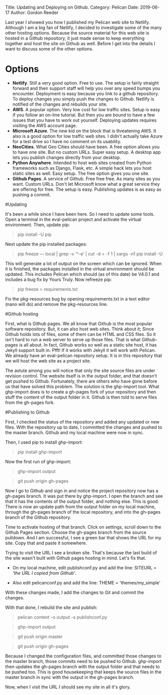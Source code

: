 Title: Updating and Deploying on Github.
Category: Pelican
Date: 2019-06-17
Author: Gordon Reeder

Last year I showed you how I published my Pelican web site to Netlify. Although I am a big fan of Netlify, I decided to investigate some of the many other hosting options. Because the source material for this web site is hosted in a Github repository, it just made sense to keep everything together and host the site on Github as well. Before I get into the details I want to discuss some of the other options.

# Options

 - **Netlify**. Still a very good option. Free to use. The setup is fairly straight forward and their support staff will help you over any speed bumps you encounter. Deployment is easy because you link to a github repository. To deploy changes you simply push the changes to Github. Netlify is notified of the changes and rebuilds your site. 
 - **AWS**. A popular option. Very low cost for low traffic sites. Setup is easy if you follow an on-line tutorial. But then you are bound to have a few issues that you have to work out yourself. Deploying updates requires visiting the AWS account page.
 - **Microsoft Azure**. The new kid on the block that is threatening AWS. It also is a good option for low traffic web sites. I didn't actually take Azure for a test drive so I have no comment on its usability.
 - **NeoCities**. What Geo Cities should have been. A free option allows you to have one site. But no custom URLs. Super easy setup. A desktop app lets you publish changes directly from your desktop.
 - **Python Anywhere**. Intended to host web sites created from Python frameworks such as Django, Flask, etc. A simple hack lets you host static sites as well. Easy setup. The free option gives you one site.
 - **Github Pages**. A service of Github. Free free free. As many sites as you want. Custom URLs. Don't let Microsoft know what a great service they are offering for free. The setup is easy. Publishing updates is as easy as pushing a commit.



#Updating

It's been a while since I have been here. So I need to update some tools. Open a terminal in the eval-pelican project and activate the virtual environment. Then, update pip:
>pip install -U pip

Next update the pip installed packages:
>pip freeze — local | grep -v ‘^\-e’ | cut -d = -f 1 | xargs -n1 pip install -U

This will generate a lot of output on the screen which can be ignored. When it is finished, the packages installed in the virtual environment should be updated. This includes Pelican which should (as of this date) be V4.0.1 and includes a bug fix by Yours Truly. Now refreeze pip:
>pip freeze > requirements.txt

Fix the pkg-resources bug by opening requirements.txt in a text editor (nano will do) and remove the pkg-resources line.

#Github hosting

First, what is Github pages. We all know that Github is the most popular software repository. But, it can also host web sites. Think about it; Since Github holds lots of files, some of them can be HTML and CSS files. So it isn't hard to run a web server to serve up those files. That is what Github-pages is all about. In fact, Github works so well as a static site host, it has Jekyll support built in. Pfft! If it works with Jekyll it will work with Pelican. We already have an eval-pelican repository setup. It is in this repository that we will host the web site as a project site.

The astute among you will notice that only the site source files are under revision control. The website itself is in the output folder, and that doesn't get pushed to Github. Fortunately, there are others who have gone before us that have solved this problem. The solution is the ghp-import tool. What ghp-import does is to create a gh-pages fork of your repository and then stuff the content of the output folder in it. Github is then told to serve files from the gh-pages fork.

#Publishing to Github

First, I checked the status of the repository and added any updated or new files. With the repository up to date, I committed the changes and pushed to the master branch. Github and my local machine were now in sync.

Then, I used pip to install ghp-import:
>pip install ghp-import

Now the first run of ghp-import:
>ghp-import output

>git push origin gh-pages

Now I go to Github and sign in and notice the project repository now has a gh-pages branch. It was put there by ghp-import. I open the branch and see that it has the contents of the output folder, and nothing else. This is good. There is now an update path from the output folder on my local machine, through the gh-pages branch of the local repository, and into the gh-pages branch of the Github repository.

Time to activate hosting of that branch. Click on settings, scroll down to the Github Pages section. Choose the gh-pages branch from the source pulldown. And I am successful, I see a green bar that shows the URL for my site. Copy that and paste it somewhere.

Trying to visit the URL I see a broken site. That's because the last build of the site wasn't built with Github pages hosting in mind. Let's fix that.

 - On my local machine, edit publishconf.py and add the line: SITEURL = *'the URL I copied from Github'*.

 - Also edit pelicanconf.py and add the line: THEME = 'themes/my_simple'

With these changes made, I add the changes to Git and commit the changes.

With that done, I rebuild the site and publish:
>pelican content -o output -s publishconf.py

>ghp-import output

>git push origin master

>git push origin gh-pages

Because I changed the configuration files, and committed those changes to the master branch, those commits need to be pushed to Github. ghp-import then updates the gh-pages branch with the output folder and that needs to be pushed too. This is good housekeeping that keeps the source files in the master branch in sync with the output in the gh-pages branch.

Now, when I visit the URL I should see my site in all it's glory.



